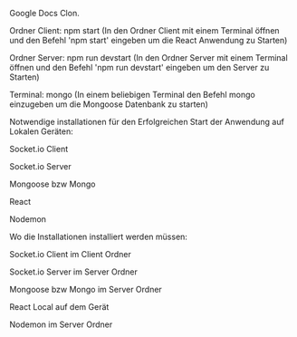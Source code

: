 Google Docs Clon.

Ordner Client: npm start (In den Ordner Client mit einem Terminal öffnen und den Befehl 'npm start' eingeben um die React Anwendung zu Starten)

Ordner Server: npm run devstart (In den Ordner Server mit einem Terminal öffnen und den Befehl 'npm run devstart' eingeben um den Server zu Starten)

Terminal: mongo (In einem beliebigen Terminal den Befehl mongo einzugeben um die Mongoose Datenbank zu starten)


Notwendige installationen für den Erfolgreichen Start der Anwendung auf Lokalen Geräten:

Socket.io Client

Socket.io Server

Mongoose bzw Mongo

React

Nodemon

Wo die Installationen installiert werden müssen:

Socket.io Client im Client Ordner

Socket.io Server im Server Ordner

Mongoose bzw Mongo im Server Ordner

React Local auf dem Gerät

Nodemon im Server Ordner